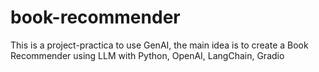 # book-recommender
This is a project-practica to use GenAI, the main idea is to create a Book Recommender using LLM with Python, OpenAI, LangChain, Gradio
